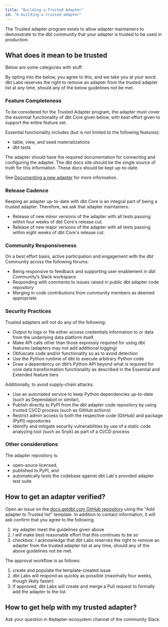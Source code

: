 ```yaml
---
title: "Building a Trusted Adapter"
id: "8-building-a-trusted-adapter"
---
```


The Trusted adapter program exists to allow adapter maintainers to demonstrate to the dbt community that your adapter is trusted to be used in production.

## What does it mean to be trusted

Below are some categories with stuff.

By opting into the below, you agree to this, and we take you at your word. dbt Labs reserves the right to remove an adapter from the trusted adapter list at any time, should any of the below guidelines not be met.

### Feature Completeness

To be considered for the Trusted Adapter program, the adapter must cover the essential functionality of dbt Core given below, with best effort given to support the entire feature set.

Essential functionality includes (but is not limited to the following features):

- table, view, and seed materializations
- dbt tests

The adapter should have the required documentation for connecting and configuring the adapter. The dbt docs site should be the single source of truth for this information. These docs should be kept up-to-date.

See [Documenting a new adapter](/guides/dbt-ecosystem/adapter-development/5-documenting-a-new-adapter) for more information.

### Release Cadence

Keeping an adapter up-to-date with dbt Core is an integral part of being a trusted adapter. Therefore, we ask that adapter maintainers:

- Release of new minor versions of the adapter with all tests passing within four weeks of dbt Core's release cut.
- Release of new major versions of the adapter with all tests passing within eight weeks of dbt Core's release cut.

### Community Responsiveness

On a best effort basis, active participation and engagement with the dbt Community across the following forums:

- Being responsive to feedback and supporting user enablement in dbt Community’s Slack workspace
- Responding with comments to issues raised in public dbt adapter code repository
- Merging in code contributions from community members as deemed appropriate

### Security Practices

Trusted adapters will not do any of the following:

- Output to logs or file either access credentials information to or data from the underlying data platform itself.
- Make API calls other than those expressly required for using dbt features (adapters may not add additional logging)
- Obfuscate code and/or functionality so as to avoid detection
- Use the Python runtime of dbt to execute arbitrary Python code
- Draw a dependency on dbt’s Python API beyond what is required for core data transformation functionality as described in the Essential and Extended feature tiers

Additionally, to avoid supply-chain attacks:

- Use an automated service to keep Python dependencies up-to-date (such as  Dependabot or similar),
- Publish directly to PyPI from the dbt adapter code repository by using trusted CI/CD process (such as GitHub actions)
- Restrict admin access to both the respective code (GitHub) and package (PyPI) repositories
- Identify and mitigate security vulnerabilities by use of a static code analyzing tool (such as Snyk) as part of a CI/CD process

### Other considerations

The adapter repository is:

- open-souce licensed,
- published to PyPI, and
- automatically tests the codebase against dbt Lab's provided adapter test suite

## How to get an adapter verified?

Open an issue on the [docs.getdbt.com GitHub repository](https://github.com/dbt-labs/docs.getdbt.com) using the "Add adapter to Trusted list" template. In addition to contact information, it will ask confirm that you agree to the following.

1. my adapter meet the guidelines given above
2. I will make best reasonable effort that this continues to be so
3. checkbox: I acknowledge that dbt Labs reserves the right to remove an adapter from the trusted adapter list at any time, should any of the above guidelines not be met.

The approval workflow is as follows:

1. create and populate the template-created issue
2. dbt Labs will respond as quickly as possible (maximally four weeks, though likely faster)
3. If approved, dbt Labs will create and merge a Pull request to formally add the adapter to the list.

## How to get help with my trusted adapter?

Ask your question in #adapter-ecosystem channel of the community Slack.

